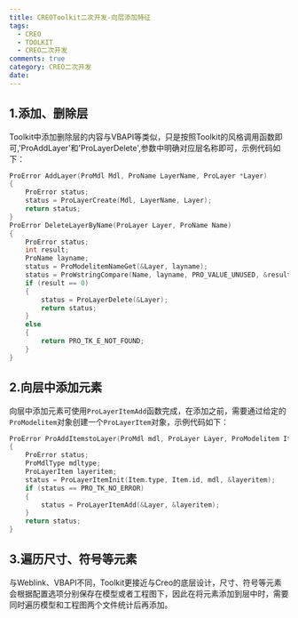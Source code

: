 ```yaml
---
title: CREOToolkit二次开发-向层添加特征
tags:
  - CREO
  - TOOLKIT
  - CREO二次开发
comments: true
category: CREO二次开发
date:
---
```





## 1.添加、删除层

Toolkit中添加删除层的内容与VBAPI等类似，只是按照Toolkit的风格调用函数即可,'ProAddLayer'和'ProLayerDelete',参数中明确对应层名称即可，示例代码如下：

```c
ProError AddLayer(ProMdl Mdl, ProName LayerName, ProLayer *Layer)
{
    ProError status;
    status = ProLayerCreate(Mdl, LayerName, Layer);
    return status;
}
ProError DeleteLayerByName(ProLayer Layer, ProName Name)
{
    ProError status;
    int result;
    ProName layname;
    status = ProModelitemNameGet(&Layer, layname);
    status = ProWstringCompare(Name, layname, PRO_VALUE_UNUSED, &result);
    if (result == 0)
    {
        status = ProLayerDelete(&Layer);
        return status;
    }
    else
    {
        return PRO_TK_E_NOT_FOUND;
    }
}
```

## 2.向层中添加元素

向层中添加元素可使用`ProLayerItemAdd`函数完成，在添加之前，需要通过给定的`ProModelitem`对象创建一个`ProLayerItem`对象，示例代码如下：

```c
ProError ProAddItemstoLayer(ProMdl mdl, ProLayer Layer, ProModelitem Item)
{
    ProError status;
    ProMdlType mdltype;
    ProLayerItem layeritem;
    status = ProLayerItemInit(Item.type, Item.id, mdl, &layeritem);
    if (status == PRO_TK_NO_ERROR)
    {
        status = ProLayerItemAdd(&Layer, &layeritem);
    }
    return status;
}
```

## 3.遍历尺寸、符号等元素

与Weblink、VBAPI不同，Toolkit更接近与Creo的底层设计，尺寸、符号等元素会根据配置选项分别保存在模型或者工程图下，因此在将元素添加到层中时，需要同时遍历模型和工程图两个文件统计后再添加。

